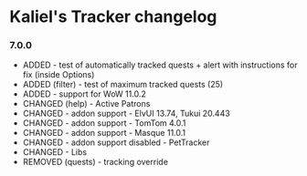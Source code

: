 # Kaliel's Tracker changelog
### 7.0.0
- ADDED - test of automatically tracked quests + alert with instructions for fix (inside Options)
- ADDED (filter) - test of maximum tracked quests (25)
- ADDED - support for WoW 11.0.2
- CHANGED (help) - Active Patrons
- CHANGED - addon support - ElvUI 13.74, Tukui 20.443
- CHANGED - addon support - TomTom 4.0.1
- CHANGED - addon support - Masque 11.0.1
- CHANGED - addon support disabled - PetTracker
- CHANGED - Libs
- REMOVED (quests) - tracking override
